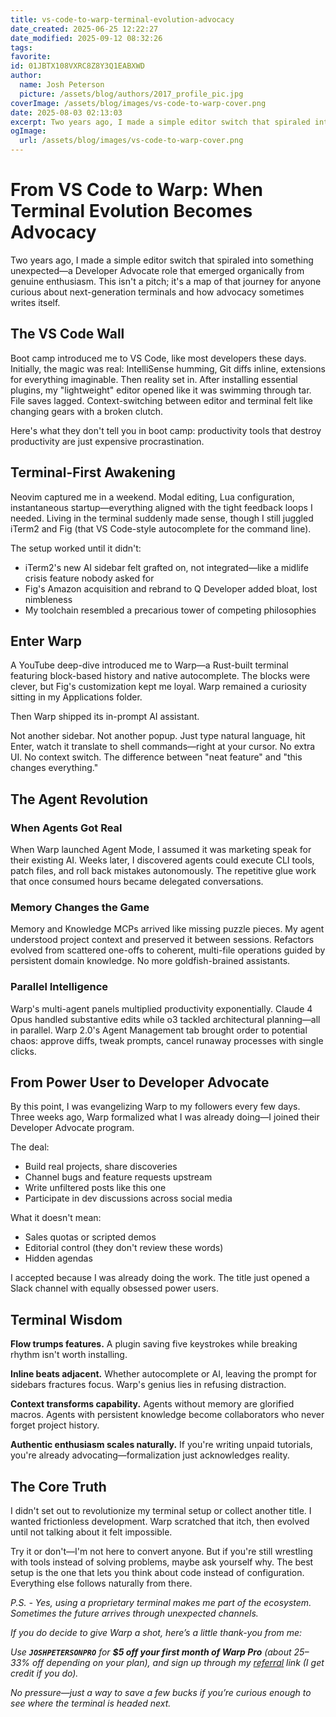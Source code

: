 ```yaml
---
title: vs-code-to-warp-terminal-evolution-advocacy
date_created: 2025-06-25 12:22:27
date_modified: 2025-09-12 08:32:26
tags: 
favorite: 
id: 01JBTX108VXRC8Z8Y3Q1EABXWD
author:
  name: Josh Peterson
  picture: /assets/blog/authors/2017_profile_pic.jpg
coverImage: /assets/blog/images/vs-code-to-warp-cover.png
date: 2025-08-03 02:13:03
excerpt: Two years ago, I made a simple editor switch that spiraled into something unexpected—a Developer Advocate role that emerged organically from genuine enthusiasm. This isn't a pitch; it's a map of that journey for anyone curious about next-generation terminals and how advocacy sometimes writes itself.
ogImage:
  url: /assets/blog/images/vs-code-to-warp-cover.png
---
```

# From VS Code to Warp: When Terminal Evolution Becomes Advocacy

Two years ago, I made a simple editor switch that spiraled into something unexpected—a Developer Advocate role that emerged organically from genuine enthusiasm. This isn't a pitch; it's a map of that journey for anyone curious about next-generation terminals and how advocacy sometimes writes itself.

## The VS Code Wall

Boot camp introduced me to VS Code, like most developers these days. Initially, the magic was real: IntelliSense humming, Git diffs inline, extensions for everything imaginable. Then reality set in. After installing essential plugins, my "lightweight" editor opened like it was swimming through tar. File saves lagged. Context-switching between editor and terminal felt like changing gears with a broken clutch.

Here's what they don't tell you in boot camp: productivity tools that destroy productivity are just expensive procrastination.

## Terminal-First Awakening

Neovim captured me in a weekend. Modal editing, Lua configuration, instantaneous startup—everything aligned with the tight feedback loops I needed. Living in the terminal suddenly made sense, though I still juggled iTerm2 and Fig (that VS Code-style autocomplete for the command line).

The setup worked until it didn't:

- iTerm2's new AI sidebar felt grafted on, not integrated—like a midlife crisis feature nobody asked for
- Fig's Amazon acquisition and rebrand to Q Developer added bloat, lost nimbleness
- My toolchain resembled a precarious tower of competing philosophies

## Enter Warp

A YouTube deep-dive introduced me to Warp—a Rust-built terminal featuring block-based history and native autocomplete. The blocks were clever, but Fig's customization kept me loyal. Warp remained a curiosity sitting in my Applications folder.

Then Warp shipped its in-prompt AI assistant.

Not another sidebar. Not another popup. Just type natural language, hit Enter, watch it translate to shell commands—right at your cursor. No extra UI. No context switch. The difference between "neat feature" and "this changes everything."

## The Agent Revolution

### When Agents Got Real

When Warp launched Agent Mode, I assumed it was marketing speak for their existing AI. Weeks later, I discovered agents could execute CLI tools, patch files, and roll back mistakes autonomously. The repetitive glue work that once consumed hours became delegated conversations.

### Memory Changes the Game

Memory and Knowledge MCPs arrived like missing puzzle pieces. My agent understood project context and preserved it between sessions. Refactors evolved from scattered one-offs to coherent, multi-file operations guided by persistent domain knowledge. No more goldfish-brained assistants.

### Parallel Intelligence

Warp's multi-agent panels multiplied productivity exponentially. Claude 4 Opus handled substantive edits while o3 tackled architectural planning—all in parallel. Warp 2.0's Agent Management tab brought order to potential chaos: approve diffs, tweak prompts, cancel runaway processes with single clicks.

## From Power User to Developer Advocate

By this point, I was evangelizing Warp to my followers every few days. Three weeks ago, Warp formalized what I was already doing—I joined their Developer Advocate program.

The deal:

- Build real projects, share discoveries
- Channel bugs and feature requests upstream
- Write unfiltered posts like this one
- Participate in dev discussions across social media

What it doesn't mean:

- Sales quotas or scripted demos
- Editorial control (they don't review these words)
- Hidden agendas

I accepted because I was already doing the work. The title just opened a Slack channel with equally obsessed power users.

## Terminal Wisdom

**Flow trumps features.** A plugin saving five keystrokes while breaking rhythm isn't worth installing.

**Inline beats adjacent.** Whether autocomplete or AI, leaving the prompt for sidebars fractures focus. Warp's genius lies in refusing distraction.

**Context transforms capability.** Agents without memory are glorified macros. Agents with persistent knowledge become collaborators who never forget project history.

**Authentic enthusiasm scales naturally.** If you're writing unpaid tutorials, you're already advocating—formalization just acknowledges reality.

## The Core Truth

I didn't set out to revolutionize my terminal setup or collect another title. I wanted frictionless development. Warp scratched that itch, then evolved until not talking about it felt impossible.

Try it or don't—I'm not here to convert anyone. But if you're still wrestling with tools instead of solving problems, maybe ask yourself why. The best setup is the one that lets you think about code instead of configuration. Everything else follows naturally from there.

_P.S. - Yes, using a proprietary terminal makes me part of the ecosystem. Sometimes the future arrives through unexpected channels._

*If you do decide to give Warp a shot, here’s a little thank-you from me:*  

*Use **`JOSHPETERSONPRO`** for **$5 off your first month of Warp Pro** (about 25–33% off depending on your plan), and sign up through my [referral](https://app.warp.dev/referral/MPN8V3) link (I get credit if you do).*

*No pressure—just a way to save a few bucks if you’re curious enough to see where the terminal is headed next.*
